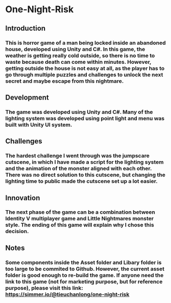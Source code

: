 # One-Night-Risk

## Introduction
### This is horror game of a man being locked inside an abandoned house, developed using Unity and C#. In this game, the weather is getting really cold outside, so there is no time to waste because death can come within minutes. However, getting outside the house is not easy at all, as the player has to go through multiple puzzles and challenges to unlock the next secret and maybe escape from this nightmare.

## Development
### The game was developed using Unity and C#. Many of the lighting system was developed using point light and menu was built with Unity UI system. 

## Challenges
### The hardest challenge I went through was the jumpscare cutscene, in which I have made a script for the lighting system and the animation of the monster aligned with each other. There was no direct solution to this cutscene, but changing the lighting time to public made the cutscene set up a lot easier.

## Innovation
### The next phase of the game can be a combination between Identity V multiplayer game and Little Nightmares monster style. The ending of this game will explain why I chose this decision.

## Notes
### Some components inside the Asset folder and Libary folder is too large to be commited to Github. However, the current asset folder is good enough to re-build the game. If anyone need the link to this game (not for marketing purpose, but for reference purpose), please visit this link: https://simmer.io/@tieuchanlong/one-night-risk
